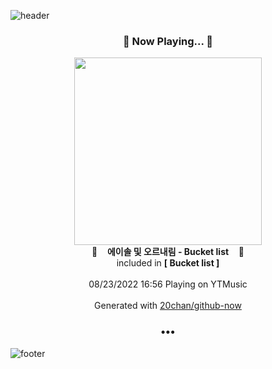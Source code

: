 ![header](https://capsule-render.vercel.app/api?type=wave&height=170&section=header&text=Hi.%20I'm%20SHIFT&fontColor=090707&fontAlignX=45&fontAlignY=65&fontSize=100)

<h3 align="center">🎵 Now Playing... 🎵</h3>
<p align="center">
  <a href="https://music.youtube.com/watch?v=YLAtZ2v7wE4">
    <img width="300" src="https://lh3.googleusercontent.com/1CCjvQ7s6PNr2uZpvr2joptPE86vDZA8GSwumuUhkqEwJSV4Z2t45RDqgJGQP0uLWqJ6ZLCBBwnDy-6M">
  </a>
  <br>
  🎵&nbsp&nbsp&nbsp <b>에이솔 및 오르내림 - Bucket list</b> &nbsp&nbsp&nbsp🎵
  <br>
  included in <b>[ Bucket list ]</b>
  
  <br />
  <br />
  08/23/2022 16:56 Playing on YTMusic
  <br />
  <br />
  Generated with <a href="https://github.com/20chan/github-now">20chan/github-now</a>
</p>

<h3 align="center">•••</h3>

![footer](https://capsule-render.vercel.app/api?type=wave&height=150&section=footer)
